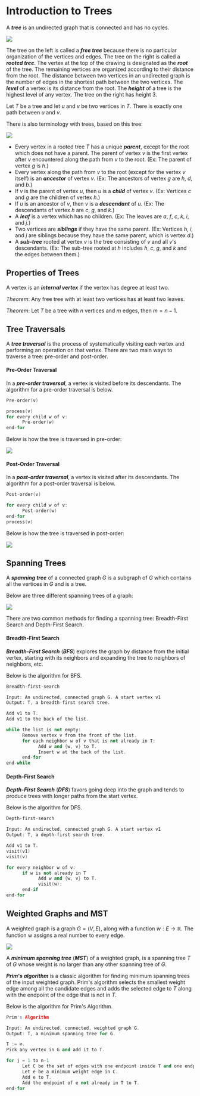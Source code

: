 # Introduction to Trees
A ***tree*** is an undirected graph that is connected and has no cycles.

![](https://zytools.zybooks.com/zyAuthor/DiscreteMath/37/IMAGES/embedded_image_1_df59a840-59d3-4d69-c339-9c2cc2ce1e39_nIeTo230iPtxIUWUPdYR.png)

The tree on the left is called a ***free tree*** because there is no particular organization of the vertices and edges. The tree on the right is called a ***rooted tree***. The vertex at the top of the drawing is designated as the ***root*** of the tree. The remaining vertices are organized according to their distance from the root. The distance between two vertices in an undirected graph is the number of edges in the shortest path between the two vertices. The ***level*** of a vertex is its distance from the root. The ***height*** of a tree is the highest level of any vertex. The tree on the right has height $3$.

Let $T$ be a tree and let $u$ and $v$ be two vertices in $T$. There is exactly one path between $u$ and $v$.

There is also terminology with trees, based on this tree:

![](https://zytools.zybooks.com/zyAuthor/DiscreteMath/37/IMAGES/embedded_image_1_97e4ab2e-5e17-78a1-5a08-22ab648321e9_nIeTo230iPtxIUWUPdYR.png)

- Every vertex in a rooted tree $T$ has a unique ***parent***, except for the root which does not have a parent. The parent of vertex $v$ is the first vertex after $v$ encountered along the path from $v$ to the root. (Ex: The parent of vertex $g$ is $h$.)
- Every vertex along the path from $v$ to the root (except for the vertex $v$ itself) is an ***ancestor*** of vertex $v$. (Ex: The ancestors of vertex $g$ are $h$, $d$, and $b$.)
- If $v$ is the parent of vertex $u$, then $u$ is a ***child*** of vertex $v$. (Ex: Vertices $c$ and $g$ are the children of vertex $h$.)
- If $u$ is an ancestor of $v$, then $v$ is a ***descendant*** of $u$. (Ex: The descendants of vertex $h$ are $c$, $g$, and $k$.)
- A ***leaf*** is a vertex which has no children. (Ex: The leaves are $a$, $f$, $c$, $k$, $i$, and $j$.)
- Two vertices are ***siblings*** if they have the same parent. (Ex: Vertices $h$, $i$, and $j$ are siblings because they have the same parent, which is vertex $d$.)
- A ***sub-tree*** rooted at vertex $v$ is the tree consisting of $v$ and all $v$'s descendants. (Ex: The sub-tree rooted at $h$ includes $h$, $c$, $g$, and $k$ and the edges between them.)

## Properties of Trees
A vertex is an ***internal vertex*** if the vertex has degree at least two.

*Theorem*: Any free tree with at least two vertices has at least two leaves.

*Theorem*: Let $T$ be a tree with $n$ vertices and $m$ edges, then $m = n - 1$.

## Tree Traversals
A ***tree traversal*** is the process of systematically visiting each vertex and performing an operation on that vertex.  There are two main ways to traverse a tree: pre-order and post-order.

#### Pre-Order Traversal
In a ***pre-order traversal***, a vertex is visited before its descendants.  The algorithm for a pre-order traversal is below.
```c++
Pre-order(v)

process(v)
for every child w of v:
      Pre-order(w)
end-for
```

Below is how the tree is traversed in pre-order:

![](https://zytools.zybooks.com/zyAuthor/DiscreteMath/37/IMAGES/embedded_image_1_416a9a78-249e-d543-9440-26e2da17a0d4_nIeTo230iPtxIUWUPdYR.png)

#### Post-Order Traversal
In a ***post-order traversal***, a vertex is visited after its descendants.  The algorithm for a post-order traversal is below.
```c++
Post-order(v)

for every child w of v:
      Post-order(w)
end-for
process(v)
```

Below is how the tree is traversed in post-order:

![](https://zytools.zybooks.com/zyAuthor/DiscreteMath/37/IMAGES/embedded_image_1_c6ed5c6e-6629-8b74-d7a1-38c7488c7b1e_nIeTo230iPtxIUWUPdYR.png)

## Spanning Trees
A ***spanning tree*** of a connected graph $G$ is a subgraph of $G$ which contains all the vertices in $G$ and is a tree.

Below are three different spanning trees of a graph:

![](https://zytools.zybooks.com/zyAuthor/DiscreteMath/37/IMAGES/embedded_image_1_651822a6-fb47-371d-0a58-92ef2440155b_nIeTo230iPtxIUWUPdYR.png)

There are two common methods for finding a spanning tree: Breadth-First Search and Depth-First Search.

#### Breadth-First Search
***Breadth-First Search*** (***BFS***) explores the graph by distance from the initial vertex, starting with its neighbors and expanding the tree to neighbors of neighbors, etc.

Below is the algorithm for BFS.
```c++
Breadth-first-search

Input: An undirected, connected graph G. A start vertex v1
Output: T, a breadth-first search tree.

Add v1 to T.
Add v1 to the back of the list.

while the list is not empty:
      Remove vertex v from the front of the list.
      for each neighbor w of v that is not already in T:
            Add w and {w, v} to T.
            Insert w at the back of the list.
      end-for
end-while
```

#### Depth-First Search
***Depth-First Search*** (***DFS***) favors going deep into the graph and tends to produce trees with longer paths from the start vertex.

Below is the algorithm for DFS.
```c++
Depth-first-search

Input: An undirected, connected graph G. A start vertex v1
Output: T, a depth-first search tree.

Add v1 to T.
visit(v1)
visit(v)

for every neighbor w of v:
      if w is not already in T
            Add w and {w, v} to T.
            visit(w);
      end-if
end-for
```

## Weighted Graphs and MST
A weighted graph is a graph $G = (V ,E)$, along with a function $w: E → \mathbb{R}$. The function w assigns a real number to every edge.

![](https://zytools.zybooks.com/zyAuthor/DiscreteMath/37/IMAGES/embedded_image_1_5a7db61d-4766-9878-dff7-1b574e22a998_nIeTo230iPtxIUWUPdYR.png)

A ***minimum spanning tree*** (***MST***) of a weighted graph, is a spanning tree $T$ of $G$ whose weight is no larger than any other spanning tree of $G$.

***Prim's algorithm*** is a classic algorithm for finding minimum spanning trees of the input weighted graph.  Prim's algorithm selects the smallest weight edge among all the candidate edges and adds the selected edge to $T$ along with the endpoint of the edge that is not in $T$.

Below is the algorithm for Prim's Algorithm.
```c++
Prim's Algorithm

Input: An undirected, connected, weighted graph G.
Output: T, a minimum spanning tree for G.

T := ∅.
Pick any vertex in G and add it to T.

for j = 1 to n-1
      Let C be the set of edges with one endpoint inside T and one endpoint outside T.
      Let e be a minimum weight edge in C.
      Add e to T.
      Add the endpoint of e not already in T to T.
end-for
```
